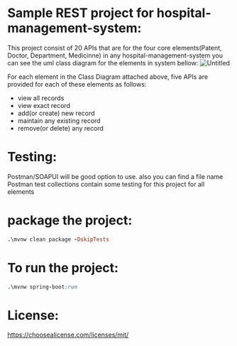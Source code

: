 # Sample REST project for hospital-management-system:
This project consist of 20 APIs that are for the four core elements(Patent, Doctor, Department, Medicinne) in any hospital-management-system
you can see the uml class diagram for the elements in system bellow:
![Untitled](https://github.com/MohamadAlwan/hospital-management-system/assets/91935195/fc1cdb4a-27c5-484c-9f33-619c05b40604)

For each element in the Class Diagram attached above, five APIs are provided for each of these elements as follows:
- view all records 
- view exact record
- add(or create) new record
- maintain any existing record
- remove(or delete) any record

# Testing:
Postman/SOAPUI will be good option to use.
also you can find a file name Postman test collections contain some testing for this project for all elements

# package the project:
```ruby
.\mvnw clean package -DskipTests
```
# To run the project:
```ruby
.\mvnw spring-boot:run
```
# License:
https://choosealicense.com/licenses/mit/
